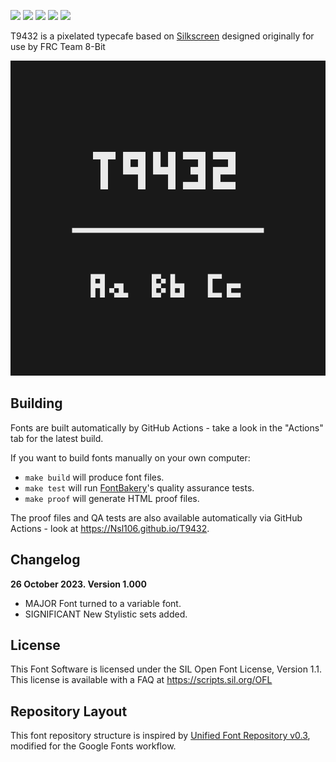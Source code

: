 [![][Fontbakery]](https://Nsl106.github.io/T9432/fontbakery/fontbakery-report.html)
[![][Universal]](https://Nsl106.github.io/T9432/fontbakery/fontbakery-report.html)
[![][GF Profile]](https://Nsl106.github.io/T9432/fontbakery/fontbakery-report.html)
[![][Outline Correctness]](https://Nsl106.github.io/T9432/fontbakery/fontbakery-report.html)
[![][Shaping]](https://Nsl106.github.io/T9432/fontbakery/fontbakery-report.html)

[Fontbakery]: https://img.shields.io/endpoint?url=https%3A%2F%2Fraw.githubusercontent.com%2FNsl106%2FT9432%2Fgh-pages%2Fbadges%2Foverall.json
[GF Profile]: https://img.shields.io/endpoint?url=https%3A%2F%2Fraw.githubusercontent.com%2FNsl106%2FT9432%2Fgh-pages%2Fbadges%2FGoogleFonts.json
[Outline Correctness]: https://img.shields.io/endpoint?url=https%3A%2F%2Fraw.githubusercontent.com%2FNsl106%2FT9432%2Fgh-pages%2Fbadges%2FOutlineCorrectnessChecks.json
[Shaping]: https://img.shields.io/endpoint?url=https%3A%2F%2Fraw.githubusercontent.com%2FNsl106%2FT9432%2Fgh-pages%2Fbadges%2FShapingChecks.json
[Universal]: https://img.shields.io/endpoint?url=https%3A%2F%2Fraw.githubusercontent.com%2FNsl106%2FT9432%2Fgh-pages%2Fbadges%2FUniversal.json

T9432 is a pixelated typecafe based on [Silkscreen](https://github.com/googlefonts/silkscreen/) designed originally for use by FRC Team 8-Bit


![](documentation/image.png)


## Building

Fonts are built automatically by GitHub Actions - take a look in the "Actions" tab for the latest build.

If you want to build fonts manually on your own computer:

* `make build` will produce font files.
* `make test` will run [FontBakery](https://github.com/googlefonts/fontbakery)'s quality assurance tests.
* `make proof` will generate HTML proof files.

The proof files and QA tests are also available automatically via GitHub Actions - look at https://Nsl106.github.io/T9432.

## Changelog

**26 October 2023. Version 1.000**
- MAJOR Font turned to a variable font.
- SIGNIFICANT New Stylistic sets added.

## License

This Font Software is licensed under the SIL Open Font License, Version 1.1.
This license is available with a FAQ at
https://scripts.sil.org/OFL

## Repository Layout

This font repository structure is inspired by [Unified Font Repository v0.3](https://github.com/unified-font-repository/Unified-Font-Repository), modified for the Google Fonts workflow.
